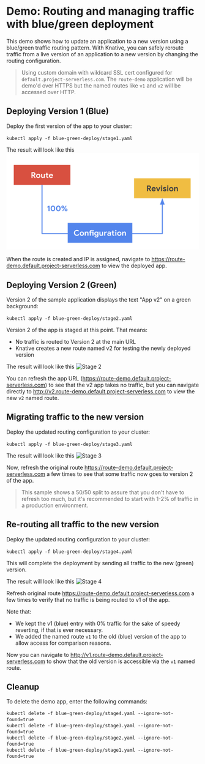 # Demo: Routing and managing traffic with blue/green deployment

This demo shows how to update an application to a new version using a blue/green
traffic routing pattern. With Knative, you can safely reroute traffic from a live version
of an application to a new version by changing the routing configuration.

> Using custom domain with wildcard SSL cert configured for `default.project-serverless.com`. The `route-demo` application will be demo'd over HTTPS but the named routes like `v1` and `v2` will be accessed over HTTP.

## Deploying Version 1 (Blue)

Deploy the first version of the app to your cluster:

`kubectl apply -f blue-green-deploy/stage1.yaml`

The result will look like this
![Stage 1](../images/bg-1.png)

When the route is created and IP is assigned, navigate to https://route-demo.default.project-serverless.com
to view the deployed app.

## Deploying Version 2 (Green)

Version 2 of the sample application displays the text "App v2" on a green background:

`kubectl apply -f blue-green-deploy/stage2.yaml`

Version 2 of the app is staged at this point. That means:

* No traffic is routed to Version 2 at the main URL
* Knative creates a new route named v2 for testing the newly deployed version

The result will look like this
![Stage 2](../images/bg-2.png)

You can refresh the app URL (https://route-demo.default.project-serverless.com) to see that
the v2 app takes no traffic, but you can navigate directly to http://v2.route-demo.default.project-serverless.com
to view the new `v2` named route.

## Migrating traffic to the new version

Deploy the updated routing configuration to your cluster:

`kubectl apply -f blue-green-deploy/stage3.yaml`

The result will look like this
![Stage 3](../images/bg-3.png)

Now, refresh the original route https://route-demo.default.project-serverless.com a few times to see
that some traffic now goes to version 2 of the app.

> This sample shows a 50/50 split to assure that you don't have to refresh too much, but it's recommended
  to start with 1-2% of traffic in a production environment.

## Re-routing all traffic to the new version

Deploy the updated routing configuration to your cluster:

`kubectl apply -f blue-green-deploy/stage4.yaml`

This will complete the deployment by sending all traffic to the new (green) version.

The result will look like this
![Stage 4](../images/bg-4.png)

Refresh original route https://route-demo.default.project-serverless.com a few times to verify that
no traffic is being routed to v1 of the app.

Note that:

* We kept the v1 (blue) entry with 0% traffic for the sake of speedy reverting, if that is ever necessary.
* We added the named route `v1` to the old (blue) version of the app to allow access for comparison reasons.

Now you can navigate to http://v1.route-demo.default.project-serverless.com to show that the old version
is accessible via the `v1` named route.


## Cleanup

To delete the demo app, enter the following commands:

```
kubectl delete -f blue-green-deploy/stage4.yaml --ignore-not-found=true
kubectl delete -f blue-green-deploy/stage3.yaml --ignore-not-found=true
kubectl delete -f blue-green-deploy/stage2.yaml --ignore-not-found=true
kubectl delete -f blue-green-deploy/stage1.yaml --ignore-not-found=true
```
